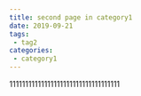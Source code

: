```yaml
---
title: second page in category1
date: 2019-09-21
tags:
 - tag2
categories:
 - category1
---
```


11111111111111111111111111111111111